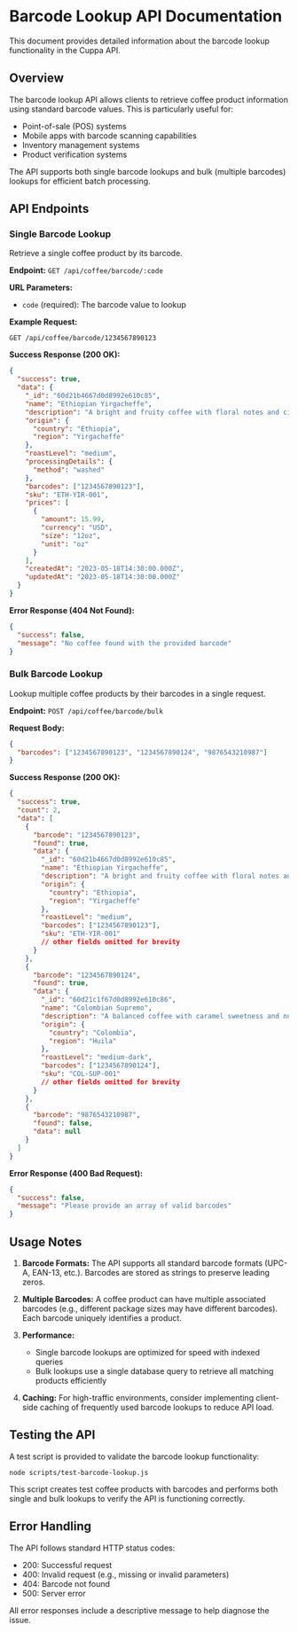 # Barcode Lookup API Documentation

This document provides detailed information about the barcode lookup functionality in the Cuppa API.

## Overview

The barcode lookup API allows clients to retrieve coffee product information using standard barcode values. This is particularly useful for:

- Point-of-sale (POS) systems
- Mobile apps with barcode scanning capabilities
- Inventory management systems
- Product verification systems

The API supports both single barcode lookups and bulk (multiple barcodes) lookups for efficient batch processing.

## API Endpoints

### Single Barcode Lookup

Retrieve a single coffee product by its barcode.

**Endpoint:** `GET /api/coffee/barcode/:code`

**URL Parameters:**
- `code` (required): The barcode value to lookup

**Example Request:**
```
GET /api/coffee/barcode/1234567890123
```

**Success Response (200 OK):**
```json
{
  "success": true,
  "data": {
    "_id": "60d21b4667d0d8992e610c85",
    "name": "Ethiopian Yirgacheffe",
    "description": "A bright and fruity coffee with floral notes and citrus acidity",
    "origin": {
      "country": "Ethiopia",
      "region": "Yirgacheffe"
    },
    "roastLevel": "medium",
    "processingDetails": {
      "method": "washed"
    },
    "barcodes": ["1234567890123"],
    "sku": "ETH-YIR-001",
    "prices": [
      {
        "amount": 15.99,
        "currency": "USD",
        "size": "12oz",
        "unit": "oz"
      }
    ],
    "createdAt": "2023-05-18T14:30:00.000Z",
    "updatedAt": "2023-05-18T14:30:00.000Z"
  }
}
```

**Error Response (404 Not Found):**
```json
{
  "success": false,
  "message": "No coffee found with the provided barcode"
}
```

### Bulk Barcode Lookup

Lookup multiple coffee products by their barcodes in a single request.

**Endpoint:** `POST /api/coffee/barcode/bulk`

**Request Body:**
```json
{
  "barcodes": ["1234567890123", "1234567890124", "9876543210987"]
}
```

**Success Response (200 OK):**
```json
{
  "success": true,
  "count": 2,
  "data": [
    {
      "barcode": "1234567890123",
      "found": true,
      "data": {
        "_id": "60d21b4667d0d8992e610c85",
        "name": "Ethiopian Yirgacheffe",
        "description": "A bright and fruity coffee with floral notes and citrus acidity",
        "origin": {
          "country": "Ethiopia",
          "region": "Yirgacheffe"
        },
        "roastLevel": "medium",
        "barcodes": ["1234567890123"],
        "sku": "ETH-YIR-001"
        // other fields omitted for brevity
      }
    },
    {
      "barcode": "1234567890124",
      "found": true,
      "data": {
        "_id": "60d21c1f67d0d8992e610c86",
        "name": "Colombian Supremo",
        "description": "A balanced coffee with caramel sweetness and nutty undertones",
        "origin": {
          "country": "Colombia",
          "region": "Huila"
        },
        "roastLevel": "medium-dark",
        "barcodes": ["1234567890124"],
        "sku": "COL-SUP-001"
        // other fields omitted for brevity
      }
    },
    {
      "barcode": "9876543210987",
      "found": false,
      "data": null
    }
  ]
}
```

**Error Response (400 Bad Request):**
```json
{
  "success": false,
  "message": "Please provide an array of valid barcodes"
}
```

## Usage Notes

1. **Barcode Formats:** The API supports all standard barcode formats (UPC-A, EAN-13, etc.). Barcodes are stored as strings to preserve leading zeros.

2. **Multiple Barcodes:** A coffee product can have multiple associated barcodes (e.g., different package sizes may have different barcodes). Each barcode uniquely identifies a product.

3. **Performance:** 
   - Single barcode lookups are optimized for speed with indexed queries
   - Bulk lookups use a single database query to retrieve all matching products efficiently

4. **Caching:** For high-traffic environments, consider implementing client-side caching of frequently used barcode lookups to reduce API load.

## Testing the API

A test script is provided to validate the barcode lookup functionality:

```
node scripts/test-barcode-lookup.js
```

This script creates test coffee products with barcodes and performs both single and bulk lookups to verify the API is functioning correctly.

## Error Handling

The API follows standard HTTP status codes:
- 200: Successful request
- 400: Invalid request (e.g., missing or invalid parameters)
- 404: Barcode not found
- 500: Server error

All error responses include a descriptive message to help diagnose the issue. 